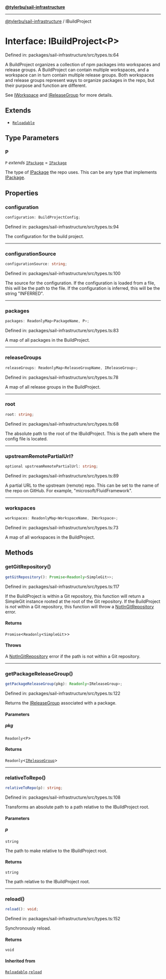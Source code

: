 [**@tylerbu/sail-infrastructure**](../README.md)

***

[@tylerbu/sail-infrastructure](../README.md) / IBuildProject

# Interface: IBuildProject\<P\>

Defined in: packages/sail-infrastructure/src/types.ts:64

A BuildProject organizes a collection of npm packages into workspaces and release groups. A BuildProject can contain
multiple workspaces, and a workspace can in turn contain multiple release groups. Both workspaces and release groups
represent ways to organize packages in the repo, but their purpose and function are different.

See [IWorkspace](IWorkspace.md) and [IReleaseGroup](IReleaseGroup.md) for more details.

## Extends

- [`Reloadable`](Reloadable.md)

## Type Parameters

### P

`P` *extends* [`IPackage`](IPackage.md) = [`IPackage`](IPackage.md)

The type of [IPackage](IPackage.md) the repo uses. This can be any type that implements [IPackage](IPackage.md).

## Properties

### configuration

```ts
configuration: BuildProjectConfig;
```

Defined in: packages/sail-infrastructure/src/types.ts:94

The configuration for the build project.

***

### configurationSource

```ts
configurationSource: string;
```

Defined in: packages/sail-infrastructure/src/types.ts:100

The source for the configuration. If the configuration is loaded from a file, this will be the path to the file. If
the configuration is inferred, this will be the string "INFERRED".

***

### packages

```ts
packages: ReadonlyMap<PackageName, P>;
```

Defined in: packages/sail-infrastructure/src/types.ts:83

A map of all packages in the BuildProject.

***

### releaseGroups

```ts
releaseGroups: ReadonlyMap<ReleaseGroupName, IReleaseGroup>;
```

Defined in: packages/sail-infrastructure/src/types.ts:78

A map of all release groups in the BuildProject.

***

### root

```ts
root: string;
```

Defined in: packages/sail-infrastructure/src/types.ts:68

The absolute path to the root of the IBuildProject. This is the path where the config file is located.

***

### upstreamRemotePartialUrl?

```ts
optional upstreamRemotePartialUrl: string;
```

Defined in: packages/sail-infrastructure/src/types.ts:89

A partial URL to the upstream (remote) repo. This can be set to the name of the repo on GitHub. For example,
"microsoft/FluidFramework".

***

### workspaces

```ts
workspaces: ReadonlyMap<WorkspaceName, IWorkspace>;
```

Defined in: packages/sail-infrastructure/src/types.ts:73

A map of all workspaces in the BuildProject.

## Methods

### getGitRepository()

```ts
getGitRepository(): Promise<Readonly<SimpleGit>>;
```

Defined in: packages/sail-infrastructure/src/types.ts:117

If the BuildProject is within a Git repository, this function will return a SimpleGit instance rooted at the root
of the Git repository. If the BuildProject is _not_ within a Git repository, this function will throw a
[NotInGitRepository](../classes/NotInGitRepository.md) error.

#### Returns

`Promise`\<`Readonly`\<`SimpleGit`\>\>

#### Throws

A [NotInGitRepository](../classes/NotInGitRepository.md) error if the path is not within a Git repository.

***

### getPackageReleaseGroup()

```ts
getPackageReleaseGroup(pkg): Readonly<IReleaseGroup>;
```

Defined in: packages/sail-infrastructure/src/types.ts:122

Returns the [IReleaseGroup](IReleaseGroup.md) associated with a package.

#### Parameters

##### pkg

`Readonly`\<`P`\>

#### Returns

`Readonly`\<[`IReleaseGroup`](IReleaseGroup.md)\>

***

### relativeToRepo()

```ts
relativeToRepo(p): string;
```

Defined in: packages/sail-infrastructure/src/types.ts:108

Transforms an absolute path to a path relative to the IBuildProject root.

#### Parameters

##### p

`string`

The path to make relative to the IBuildProject root.

#### Returns

`string`

The path relative to the IBuildProject root.

***

### reload()

```ts
reload(): void;
```

Defined in: packages/sail-infrastructure/src/types.ts:152

Synchronously reload.

#### Returns

`void`

#### Inherited from

[`Reloadable`](Reloadable.md).[`reload`](Reloadable.md#reload)
